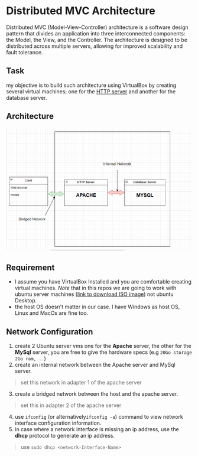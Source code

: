 # Distributed MVC Architecture

Distributed MVC (Model-View-Controller) architecture is a software design pattern that divides an application into three interconnected components: the Model, the View, and the Controller. The architecture is designed to be distributed across multiple servers, allowing for improved scalability and fault tolerance.

## Task

  my objective is to build such architecture using VirtualBox by creating several virtual machines; one for the [HTTP server](https://fr.wikipedia.org/wiki/Serveur_web) and another for the database server.
## Architecture

  ![MVC Architecture](images/mvc-architecture.png)
## Requirement 

* I assume you have VirtualBox Installed and you are comfortable creating virtual machines. *Note* that in this repos we are going to work with ubuntu server machines ([link to download ISO image](https://ubuntu.com/download/server)) not ubuntu Desktop.
* the host OS doesn't matter in our case. I have Windows as host OS, Linux and MacOs are fine too.
## Network Configuration

1. create 2 Ubuntu server vms one for the **Apache** server, the other for the **MySql** server, you are free to give the hardware specs (e.g `20Go storage 2Go ram, ..`)
2. create an internal network between the Apache server and MySql server.
> set this network in adapter 1 of the apache server
3. create a bridged network between the host and the apache server.
> set this in adapter 2 of the apache server
4. use `ifconfig` (or alternatively`ifconfig -a`) command to view network interface configuration information. 
5. in case where a network interface is missing an ip address, use the **dhcp** protocol to generate an ip address.
> use `sudo dhcp <network-Interface-Name>`